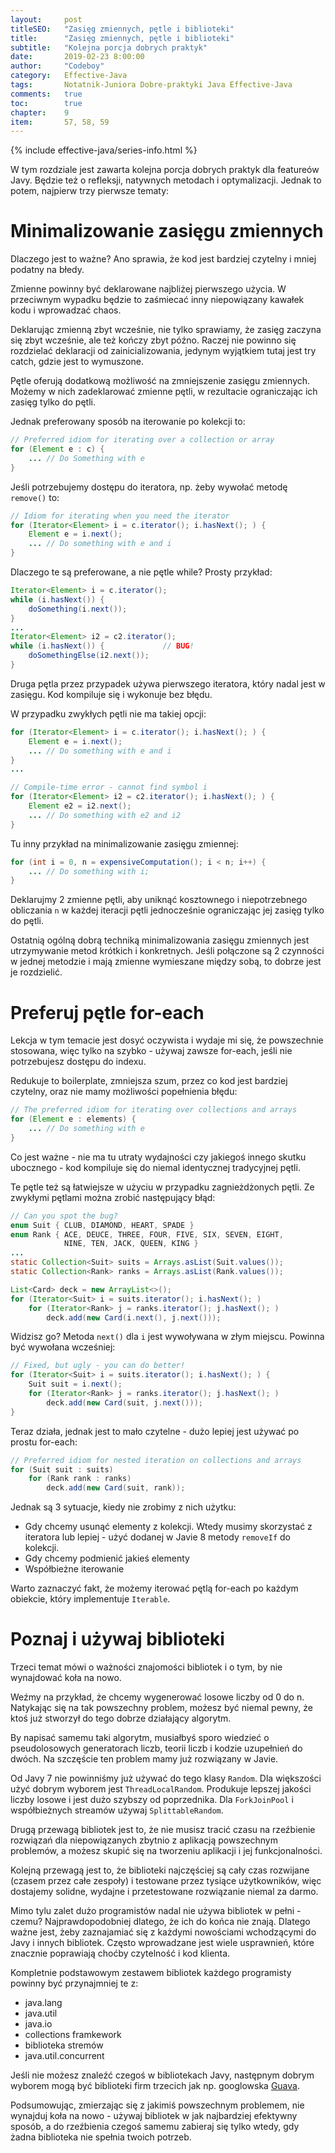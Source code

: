 ```yaml
---
layout:     post
titleSEO:   "Zasięg zmiennych, pętle i biblioteki"
title:      "Zasięg zmiennych, pętle i biblioteki"
subtitle:   "Kolejna porcja dobrych praktyk"
date:       2019-02-23 8:00:00
author:     "Codeboy"
category:   Effective-Java
tags:       Notatnik-Juniora Dobre-praktyki Java Effective-Java
comments:   true
toc:        true
chapter:    9
item:       57, 58, 59
---
```


{% include effective-java/series-info.html %}

W tym rozdziale jest zawarta kolejna porcja dobrych praktyk dla featureów Javy. Będzie też o refleksji, natywnych metodach i optymalizacji.
Jednak to potem, najpierw trzy pierwsze tematy:

# Minimalizowanie zasięgu zmiennych

Dlaczego jest to ważne? Ano sprawia, że kod jest bardziej czytelny i mniej podatny na błedy. 

Zmienne powinny być deklarowane najbliżej pierwszego użycia. W przeciwnym wypadku będzie to zaśmiecać inny niepowiązany kawałek kodu i wprowadzać chaos. 

Deklarując zmienną zbyt wcześnie, nie tylko sprawiamy, że zasięg zaczyna się zbyt wcześnie, ale też kończy zbyt późno. Raczej nie powinno się rozdzielać deklaracji od zainicializowania, jedynym wyjątkiem tutaj jest try catch, gdzie jest to wymuszone.

Pętle oferują dodatkową możliwość na zmniejszenie zasięgu zmiennych. Możemy w nich zadeklarować zmienne pętli, w rezultacie ograniczając ich zasięg tylko do pętli. 

Jednak preferowany sposób na iterowanie po kolekcji to:

```java
// Preferred idiom for iterating over a collection or array
for (Element e : c) {
    ... // Do Something with e
}
```

Jeśli potrzebujemy dostępu do iteratora, np. żeby wywołać metodę `remove()` to:

```java
// Idiom for iterating when you need the iterator
for (Iterator<Element> i = c.iterator(); i.hasNext(); ) {
    Element e = i.next();
    ... // Do something with e and i
}
```

Dlaczego te są preferowane, a nie pętle while? Prosty przykład:

```java
Iterator<Element> i = c.iterator();
while (i.hasNext()) {
    doSomething(i.next());
}
...
Iterator<Element> i2 = c2.iterator();
while (i.hasNext()) {             // BUG!
    doSomethingElse(i2.next());
}
```

Druga pętla przez przypadek używa pierwszego iteratora, który nadal jest w zasięgu. Kod kompiluje się i wykonuje bez błędu.

W przypadku zwykłych pętli nie ma takiej opcji:

```java
for (Iterator<Element> i = c.iterator(); i.hasNext(); ) {
    Element e = i.next();
    ... // Do something with e and i
}
...

// Compile-time error - cannot find symbol i
for (Iterator<Element> i2 = c2.iterator(); i.hasNext(); ) {
    Element e2 = i2.next();
    ... // Do something with e2 and i2
}
```

Tu inny przykład na minimalizowanie zasięgu zmiennej:

```java
for (int i = 0, n = expensiveComputation(); i < n; i++) {
    ... // Do something with i;
}
```

Deklarujmy 2 zmienne pętli, aby uniknąć kosztownego i niepotrzebnego obliczania `n` w każdej iteracji pętli jednocześnie ograniczając jej zasięg tylko do pętli.

Ostatnią ogólną dobrą techniką minimalizowania zasięgu zmiennych jest utrzymywanie metod krótkich i konkretnych. Jeśli połączone są 2 czynności w jednej metodzie i mają zmienne wymieszane między sobą, to dobrze jest je rozdzielić.

# Preferuj pętle for-each

Lekcja w tym temacie jest dosyć oczywista i wydaje mi się, że powszechnie stosowana, więc tylko na szybko - używaj zawsze for-each, jeśli nie potrzebujesz dostępu do indexu.

Redukuje to boilerplate, zmniejsza szum, przez co kod jest bardziej czytelny, oraz nie mamy możliwości popełnienia błędu:

```java
// The preferred idiom for iterating over collections and arrays
for (Element e : elements) {
    ... // Do something with e
}
```

Co jest ważne - nie ma tu utraty wydajności czy jakiegoś innego skutku ubocznego - kod kompiluje się do niemal identycznej tradycyjnej pętli.

Te pętle też są łatwiejsze w użyciu w przypadku zagnieżdżonych pętli. Ze zwykłymi pętlami można zrobić następujący błąd:

```java
// Can you spot the bug?
enum Suit { CLUB, DIAMOND, HEART, SPADE }
enum Rank { ACE, DEUCE, THREE, FOUR, FIVE, SIX, SEVEN, EIGHT,
            NINE, TEN, JACK, QUEEN, KING }
...
static Collection<Suit> suits = Arrays.asList(Suit.values());
static Collection<Rank> ranks = Arrays.asList(Rank.values());

List<Card> deck = new ArrayList<>();
for (Iterator<Suit> i = suits.iterator(); i.hasNext(); )
    for (Iterator<Rank> j = ranks.iterator(); j.hasNext(); )
        deck.add(new Card(i.next(), j.next()));
```

Widzisz go? Metoda `next()` dla `i` jest wywoływana w złym miejscu. Powinna być wywołana wcześniej:

```java
// Fixed, but ugly - you can do better!
for (Iterator<Suit> i = suits.iterator(); i.hasNext(); ) {
    Suit suit = i.next();
    for (Iterator<Rank> j = ranks.iterator(); j.hasNext(); )
        deck.add(new Card(suit, j.next()));
}
```

Teraz działa, jednak jest to mało czytelne - dużo lepiej jest używać po prostu for-each:

```java
// Preferred idiom for nested iteration on collections and arrays
for (Suit suit : suits)
    for (Rank rank : ranks)
        deck.add(new Card(suit, rank));
```

Jednak są 3 sytuacje, kiedy nie zrobimy z nich użytku:

- Gdy chcemy usunąć elementy z kolekcji. Wtedy musimy skorzystać z iteratora lub lepiej - użyć dodanej w Javie 8 metody `removeIf` do kolekcji.
- Gdy chcemy podmienić jakieś elementy
- Współbieżne iterowanie

Warto zaznaczyć fakt, że możemy iterować pętlą for-each po każdym obiekcie, który implementuje `Iterable`. 

# Poznaj i używaj biblioteki

Trzeci temat mówi o ważności znajomości bibliotek i o tym, by nie wynajdować koła na nowo.
 
Weźmy na przykład, że chcemy wygenerować losowe liczby od 0 do n. Natykając się na tak powszechny problem, możesz być niemal pewny, że ktoś już stworzył do tego dobrze działający algorytm.

By napisać samemu taki algorytm, musiałbyś sporo wiedzieć o pseudolosowych generatorach liczb, teorii liczb i kodzie uzupełnień do dwóch. Na szczęście ten problem mamy już rozwiązany w Javie.

Od Javy 7 nie powinniśmy już używać do tego klasy `Random`. Dla większości użyć dobrym wyborem jest `ThreadLocalRandom`. Produkuje lepszej jakości liczby losowe i jest dużo szybszy od poprzednika. Dla `ForkJoinPool` i współbieżnych streamów używaj `SplittableRandom`.

Drugą przewagą bibliotek jest to, że nie musisz tracić czasu na rzeźbienie rozwiązań dla niepowiązanych zbytnio z aplikacją powszechnym problemów, a możesz skupić się na tworzeniu aplikacji i jej funkcjonalności.

Kolejną przewagą jest to, że biblioteki najczęściej są cały czas rozwijane (czasem przez całe zespoły) i testowane przez tysiące użytkowników, więc dostajemy solidne, wydajne i przetestowane rozwiązanie niemal za darmo.

Mimo tylu zalet dużo programistów nadal nie używa bibliotek w pełni - czemu? Najprawdopodobniej
 dlatego, że ich do końca nie znają. Dlatego ważne jest, żeby zaznajamiać się z każdymi nowościami wchodzącymi do Javy i innych bibliotek. Często wprowadzane jest wiele usprawnień, które znacznie poprawiają choćby czytelność i kod klienta.

 Kompletnie podstawowym zestawem bibliotek każdego programisty powinny być przynajmniej te z:
- java.lang
- java.util
- java.io
- collections  framkework
- biblioteka stremów
- java.util.concurrent

Jeśli nie możesz znaleźć czegoś w bibliotekach Javy, następnym dobrym wyborem mogą być biblioteki firm trzecich jak np. googlowska [Guava](https://github.com/google/guava).

Podsumowując, zmierzając się z jakimiś powszechnym problemem, nie wynajduj koła na nowo - używaj bibliotek w jak najbardziej efektywny sposób, a do rzeźbienia czegoś samemu zabieraj się tylko wtedy, gdy żadna biblioteka nie spełnia twoich potrzeb.